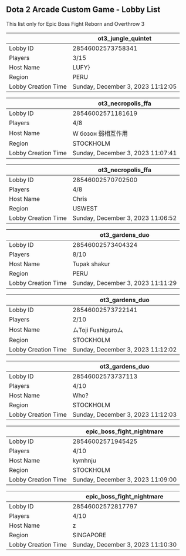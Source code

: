 ## Dota 2 Arcade Custom Game - Lobby List

This list only for Epic Boss Fight Reborn and Overthrow 3

|  | ot3_jungle_quintet |
| ------ | ------ |
| Lobby ID | 28546002573758341 |
| Players | 3/15 |
| Host Name | LUFY} |
| Region | PERU |
| Lobby Creation Time | Sunday, December 3, 2023 11:12:05 |


|  | ot3_necropolis_ffa |
| ------ | ------ |
| Lobby ID | 28546002571181619 |
| Players | 4/8 |
| Host Name | W бозон 弱相互作用 |
| Region | STOCKHOLM |
| Lobby Creation Time | Sunday, December 3, 2023 11:07:41 |


|  | ot3_necropolis_ffa |
| ------ | ------ |
| Lobby ID | 28546002570702500 |
| Players | 4/8 |
| Host Name | Chris |
| Region | USWEST |
| Lobby Creation Time | Sunday, December 3, 2023 11:06:52 |


|  | ot3_gardens_duo |
| ------ | ------ |
| Lobby ID | 28546002573404324 |
| Players | 8/10 |
| Host Name | Tupak shakur |
| Region | PERU |
| Lobby Creation Time | Sunday, December 3, 2023 11:11:29 |


|  | ot3_gardens_duo |
| ------ | ------ |
| Lobby ID | 28546002573722141 |
| Players | 2/10 |
| Host Name | ムToji Fushiguroム |
| Region | STOCKHOLM |
| Lobby Creation Time | Sunday, December 3, 2023 11:12:02 |


|  | ot3_gardens_duo |
| ------ | ------ |
| Lobby ID | 28546002573737113 |
| Players | 4/10 |
| Host Name | Who? |
| Region | STOCKHOLM |
| Lobby Creation Time | Sunday, December 3, 2023 11:12:03 |


|  | epic_boss_fight_nightmare |
| ------ | ------ |
| Lobby ID | 28546002571945425 |
| Players | 4/10 |
| Host Name | kymhnju |
| Region | STOCKHOLM |
| Lobby Creation Time | Sunday, December 3, 2023 11:09:00 |


|  | epic_boss_fight_nightmare |
| ------ | ------ |
| Lobby ID | 28546002572817797 |
| Players | 4/10 |
| Host Name | z |
| Region | SINGAPORE |
| Lobby Creation Time | Sunday, December 3, 2023 11:10:30 |


